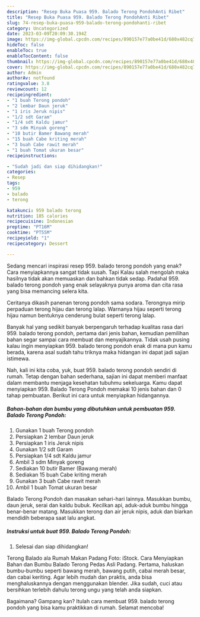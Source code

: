 ```yaml
---
description: "Resep Buka Puasa 959. Balado Terong PondohAnti Ribet"
title: "Resep Buka Puasa 959. Balado Terong PondohAnti Ribet"
slug: 74-resep-buka-puasa-959-balado-terong-pondohanti-ribet
category: Uncategorized
date: 2023-03-09T20:09:30.194Z
image: https://img-global.cpcdn.com/recipes/890157e77a0be41d/680x482cq70/959-balado-terong-pondoh-foto-resep-utama.jpg
hideToc: false
enableToc: true
enableTocContent: false
thumbnail: https://img-global.cpcdn.com/recipes/890157e77a0be41d/680x482cq70/959-balado-terong-pondoh-foto-resep-utama.jpg
cover: https://img-global.cpcdn.com/recipes/890157e77a0be41d/680x482cq70/959-balado-terong-pondoh-foto-resep-utama.jpg
author: Admin
authorAv: notfound
ratingvalue: 3.8
reviewcount: 12
recipeingredient:
- "1 buah Terong pondoh"
- "2 lembar Daun jeruk"
- "1 iris Jeruk nipis"
- "1/2 sdt Garam"
- "1/4 sdt Kaldu jamur"
- "3 sdm Minyak goreng"
- "10 butir Bamer Bawang merah"
- "15 buah Cabe kriting merah"
- "3 buah Cabe rawit merah"
- "1 buah Tomat ukuran besar"
recipeinstructions:

- "Sudah jadi dan siap dihidangkan!"
categories:
- Resep
tags:
- 959
- balado
- terong

katakunci: 959 balado terong 
nutrition: 185 calories
recipecuisine: Indonesian
preptime: "PT16M"
cooktime: "PT55M"
recipeyield: "1"
recipecategory: Dessert

---
```



Sedang mencari inspirasi resep 959. balado terong pondoh yang enak? Cara menyiapkannya sangat tidak susah. Tapi Kalau salah mengolah maka hasilnya tidak akan memuaskan dan bahkan tidak sedap. Padahal 959. balado terong pondoh yang enak selayaknya punya aroma dan cita rasa yang bisa memancing selera kita.


Ceritanya dikasih panenan terong pondoh sama sodara. Terongnya mirip perpaduan terong hijau dan terong lalap. Warnanya hijau seperti terong hijau namun bentuknya cenderung bulat seperti terong lalap.

Banyak hal yang sedikit banyak berpengaruh terhadap kualitas rasa dari 959. balado terong pondoh, pertama dari jenis bahan, kemudian pemilihan bahan segar sampai cara membuat dan menyajikannya. Tidak usah pusing kalau ingin menyiapkan 959. balado terong pondoh enak di mana pun kamu berada, karena asal sudah tahu triknya maka hidangan ini dapat jadi sajian istimewa.


Nah, kali ini kita coba, yuk, buat 959. balado terong pondoh sendiri di rumah. Tetap dengan bahan sederhana, sajian ini dapat memberi manfaat dalam membantu menjaga kesehatan tubuhmu sekeluarga. Kamu dapat menyiapkan 959. Balado Terong Pondoh memakai 10 jenis bahan dan 0 tahap pembuatan. Berikut ini cara untuk menyiapkan hidangannya.

<!--inarticleads1-->

##### Bahan-bahan dan bumbu yang dibutuhkan untuk pembuatan 959. Balado Terong Pondoh:

1. Gunakan 1 buah Terong pondoh
1. Persiapkan 2 lembar Daun jeruk
1. Persiapkan 1 iris Jeruk nipis
1. Gunakan 1/2 sdt Garam
1. Persiapkan 1/4 sdt Kaldu jamur
1. Ambil 3 sdm Minyak goreng
1. Sediakan 10 butir Bamer (Bawang merah)
1. Sediakan 15 buah Cabe kriting merah
1. Gunakan 3 buah Cabe rawit merah
1. Ambil 1 buah Tomat ukuran besar


Balado Terong Pondoh dan masakan sehari-hari lainnya. Masukkan bumbu, daun jeruk, serai dan kaldu bubuk. Kecilkan api, aduk-aduk bumbu hingga benar-benar matang. Masukkan terong dan air jeruk nipis, aduk dan biarkan mendidih beberapa saat lalu angkat. 

<!--inarticleads2-->

##### Instruksi untuk buat 959. Balado Terong Pondoh:


1. Selesai dan siap dihidangkan!

Terong Balado ala Rumah Makan Padang Foto: iStock. Cara Menyiapkan Bahan dan Bumbu Balado Terong Pedas Asli Padang. Pertama, haluskan bumbu-bumbu seperti bawang merah, bawang putih, cabai merah besar, dan cabai keriting. Agar lebih mudah dan praktis, anda bisa menghaluskannya dengan menggunakan blender. Jika sudah, cuci atau bersihkan terlebih dahulu terong ungu yang telah anda siapkan. 

Bagaimana? Gampang kan? Itulah cara membuat 959. balado terong pondoh yang bisa kamu praktikkan di rumah. Selamat mencoba!
